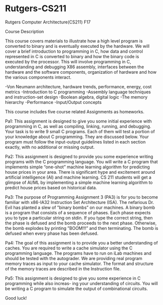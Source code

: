 # Rutgers-CS211
Rutgers Computer Architecture(CS211) F17

Course Description

This course covers materials to illustrate how a high level program is converted to binary and is eventually executed by the hardware. We will cover a brief introduction to programming in C, how data and control represented in C is converted to binary and how the binary code is executed by the processor. This will involve programming in C, understanding and debugging X86 assembly, interfaces between the hardware and the software components, organization of hardware and how the various components interact.

-Von Neumann architecture, hardware trends, performance, energy, cost metrics
-Introduction to C programming
-Assembly language techniques and instruction-set design
-Boolean algebra, digital logic
-The memory hierarchy
-Performance
-Input/Output concepts


This course includes five course related Assignments as homeworks.

Pa1:
This assignment is designed to give you some initial experience with programming in C, as well as compiling, linking, running, and debugging. Your task is to write 9 small C programs. Each of them will test a portion of your knowledge about C programming. They are discussed below. Your program must follow the input-output guidelines listed in each section exactly, with no additional or missing output.


Pa2:
This assignment is designed to provide you some experience writing programs with the C programming language. You will write a C program that implements simple “one-shot” machine learning algorithm for predicting house prices in your area.
There is significant hype and excitement around artificial intelligence (AI) and machine learning. CS 211 students will get a glimpse of AI/ML by implementing a simple machine learning algorithm to predict house prices based on historical data.

Pa3:
The purpose of Programming Assignment 3 (PA3) is for you to become familiar with x86-IA32 Instruction Set Architecture (ISA).
The nefarious Dr. Evil has planted a slew of ”binary bombs” on our machines. A binary bomb is a program that consists of a sequence of phases. Each phase expects you to type a particular string on stdin. If you type the correct string, then the phase is defused and the bomb proceeds to the next phase. Otherwise, the bomb explodes by printing ”BOOM!!!” and then terminating. The bomb is defused when every phase has been defused.

Pa4:
The goal of this assignment is to provide you a better understanding of caches. You are required to write a cache simulator using the C programming language. The programs have to run on iLab machines and should be tested with the autograder.
We are providing real program memory traces as input to your cache simulator. The format and structure of the memory traces are described in the Instruction file.

Pa5:
This assignment is designed to give you some experience in C programming while also increas- ing your understanding of circuits. You will be writing a C program to simulate the output of combinational circuits.

Good luck!
